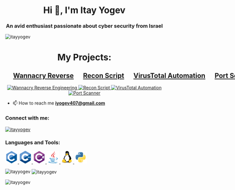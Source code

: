 <!DOCTYPE html>
<html lang="en">
<head>
  <meta charset="UTF-8">
  <meta name="viewport" content="width=device-width, initial-scale=1.0">
  <title>Itay Yogev's Portfolio</title>
  <style>
    h2 {
      white-space: nowrap; /* Prevent line breaks */
    }

    h2 a {
      display: inline-block; /* Make the links inline */
      margin: 0 10px; /* Add some space between the links */
    }
  </style>
</head>
<body>

<h1 align="center">Hi 👋, I'm Itay Yogev</h1>
<h3 align="center">An avid enthusiast passionate about cyber security from Israel</h3>

<p align="left"> <img src="https://komarev.com/ghpvc/?username=itayyogev&label=Profile%20views&color=0e75b6&style=flat" alt="itayyogev" /> </p>

<h1 align="center">My Projects:</h1>

<h2 align="center">
  &nbsp;&nbsp;&nbsp;&nbsp; <!-- Add some space between the images -->
  <a href="https://github.com/ItayYogev/Wannacry-Reverse-Engineering">Wannacry Reverse</a>
  &nbsp;&nbsp;&nbsp;&nbsp; <!-- Add some space between the images -->
  <a href="https://github.com/ItayYogev/Reconnaissance-Script-Bash-">Recon Script</a>
  &nbsp;&nbsp;&nbsp;&nbsp; <!-- Add some space between the images -->
  <a href="https://github.com/ItayYogev/VirusTotal-Automation">VirusTotal Automation</a>
  &nbsp;&nbsp;&nbsp;&nbsp; <!-- Add some space between the images -->
  <a href="https://github.com/ItayYogev/Port-Scanner">Port Scanner</a>
</h2>

<p align="center">
  <a href="https://github.com/ItayYogev/Wannacry-Reverse-Engineering">
    <img src="https://www.novabackup.com/hs-fs/hubfs/WannaCry.jpg?width=679&name=WannaCry.jpg" width="200" height="200" alt="Wannacry Reverse Engineering">
  </a>
  <a href="https://github.com/ItayYogev/Reconnaissance-Script-Bash-">
    <img src="https://i.ytimg.com/vi/H2JQGGuIK58/hqdefault.jpg" width="200" height="200" alt="Recon Script">
  </a>
  <a href="https://github.com/ItayYogev/VirusTotal-Automation">
    <img src="https://i.ytimg.com/vi/jOJwiqcLIEc/maxresdefault.jpg" width="200" height="200" alt="VirusTotal Automation">
  </a>
  <a href="https://github.com/ItayYogev/Port-Scanner">
    <img src="https://i.ytimg.com/vi/8sPoMcsnlSg/maxresdefault.jpg" width="200" height="200" alt="Port Scanner">
  </a>
</p>

- 📫 How to reach me **iyogev407@gmail.com**

<h3 align="left">Connect with me:</h3>
<p align="left">
  <a href="https://linkedin.com/in/itayyogev" target="blank"><img align="center" src="https://raw.githubusercontent.com/rahuldkjain/github-profile-readme-generator/master/src/images/icons/Social/linked-in-alt.svg" alt="itayyogev" height="30" width="40" />
  </a>
</p>

<h3 align="left">Languages and Tools:</h3>
<p align="left"> <a href="https://www.cprogramming.com/" target="_blank" rel="noreferrer"> <img src="https://raw.githubusercontent.com/devicons/devicon/master/icons/c/c-original.svg" alt="c" width="40" height="40"/> </a> <a href="https://www.w3schools.com/cpp/" target="_blank" rel="noreferrer"> <img src="https://raw.githubusercontent.com/devicons/devicon/master/icons/cplusplus/cplusplus-original.svg" alt="cplusplus" width="40" height="40"/> </a> <a href="https://www.w3schools.com/cs/" target="_blank" rel="noreferrer"> <img src="https://raw.githubusercontent.com/devicons/devicon/master/icons/csharp/csharp-original.svg" alt="csharp" width="40" height="40"/> </a> <a href="https://www.java.com" target="_blank" rel="noreferrer"> <img src="https://raw.githubusercontent.com/devicons/devicon/master/icons/java/java-original.svg" alt="java" width="40" height="40"/> </a> <a href="https://www.linux.org/" target="_blank" rel="noreferrer"> <img src="https://raw.githubusercontent.com/devicons/devicon/master/icons/linux/linux-original.svg" alt="linux" width="40" height="40"/> </a> <a href="https://www.python.org" target="_blank" rel="noreferrer"> <img src="https://raw.githubusercontent.com/devicons/devicon/master/icons/python/python-original.svg" alt="python" width="40" height="40"/> </a>
</p>

<p><img align="left" src="https://github-readme-stats.vercel.app/api/top-langs?username=itayyogev&show_icons=true&locale=en&layout=compact" alt="itayyogev" /></p>

<p>&nbsp;<img align="center" src="https://github-readme-stats.vercel.app/api?username=itayyogev&show_icons=true&locale=en" alt="itayyogev" /></p>

<p><img align="center" src="https://github-readme-streak-stats.herokuapp.com/?user=itayyogev&" alt="itayyogev" /></p>

</body>
</html>
